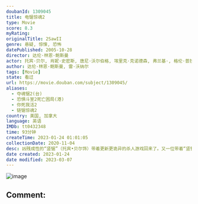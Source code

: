 ```yaml
---
doubanId: 1309045
title: 电锯惊魂2
type: Movie
score: 8.3
myRating: 
originalTitle: 2SawII
genre: 悬疑, 惊悚, 恐怖
datePublished: 2005-10-28
director: 达伦·林恩·鲍斯曼
actor: 托宾·贝尔, 肖妮·史密斯, 唐尼·沃尔伯格, 埃里克·克诺德森, 弗兰基·, 格伦·普拉默, 埃曼妞·沃吉亚, 贝弗利·米切尔, 蒂姆·伯德, 迪娜·迈耶, 雷瑞克·本特, 诺安·坚金斯, 托尼·纳波, 莱内特·多尔蒂, 康拉德·科茨, 文森特·罗瑟, 约翰·法龙, 周豪, 詹姆士格兰恩德斯, 罗宾沃德
author: 达伦·林恩·鲍斯曼, 雷·沃纳尔
tags: [Movie]
state: 看过
url: https://movie.douban.com/subject/1309045/
aliases:
  - 夺魂锯2(台)
  - 恐惧斗室2死亡困局(港)
  - 你死我活2
  - 链锯惊魂2
country: 美国, 加拿大
language: 英语
IMDb: tt0432348
time: 93分钟
createTime: 2023-01-24 01:01:05
collectionDate: 2020-11-04
desc: 凶残成性的“竖锯”（托宾•贝尔饰）带着更新更诡异的杀人游戏回来了。又一位带着“竖锯”标签式的死亡特征的受害人被警方发现，这令探员艾里克•马休斯(当尼•沃伯格饰)重新回到之前的惊悚噩梦之中。但出人...
date created: 2023-01-24
date modified: 2023-03-07
---
```


![image](p1421210839.jpg)

Comment:
---

